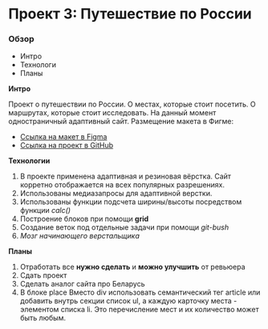 # Проект 3: Путешествие по России

### Обзор
* Интро
* Технологи
* Планы

**Интро**

Проект о путешествии по России. О местах, которые стоит  посетить. О маршрутах, которые стоит исследовать. 
На данный момент одностраничный адаптивный сайт. 
Размещение макета в Фигме: 
* [Ссылка на макет в Figma](https://www.figma.com/file/OyRWEjU6wBwRe1hapzQoLx/Sprint-3%3A-Russia-%2F-desktop-%2B-mobile?node-id=28503%3A0) 
* [Ссылка на проект в GitHub](https://kseniya7991.github.io/russian-travel/index.html)



**Технологии**

1. В проекте применена адаптивная и резиновая вёрстка. 
Сайт корретно отображается на всех популярных разрешениях. 
2. Использованы медиазапросы для адаптивной верстки. 
3. Использованы функции подсчета ширины/высоты посредством  функции *calc()* 
4. Построение блоков при помощи **grid** 
5. Создание веток под отдельные задачи при помощи *git-bush* 
6. *Мозг начинающего верстальщика*

**Планы**

1. Отработать все **нужно сделать** и **можно улучшить** от ревьюера 
2. Сдать проект
3. Сделать аналог сайта про Беларусь 
4. В блоке place Вместо div  использовать семантический тег article или добавить внутрь секции список ul, а каждую карточку места - элементом списка li. 
Это перечисление мест и их количество может быть любым.



